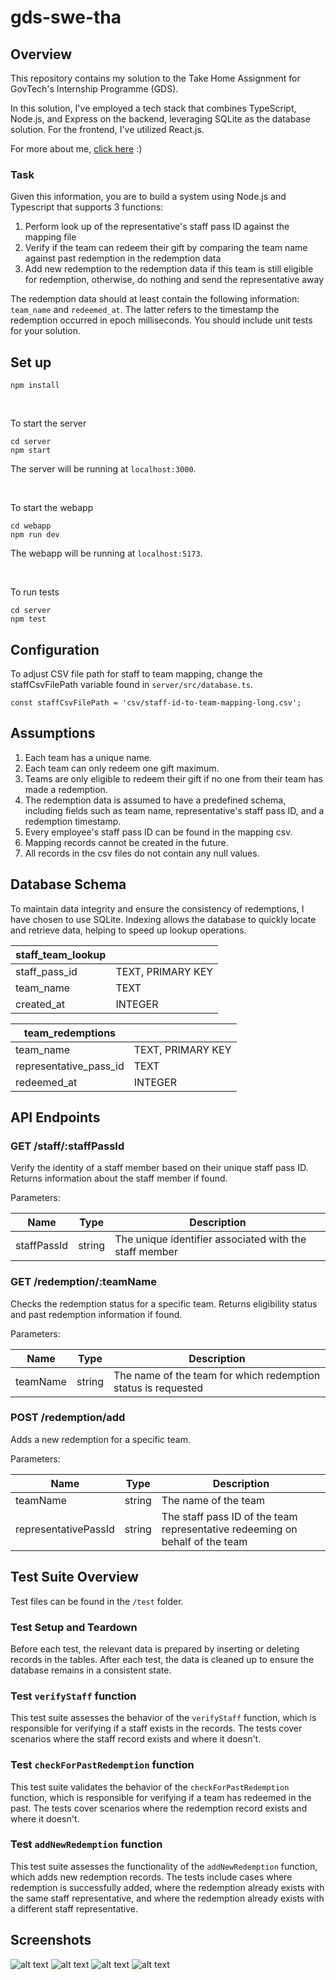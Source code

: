 # gds-swe-tha

## Overview

This repository contains my solution to the Take Home Assignment for GovTech's Internship Programme (GDS).

In this solution, I've employed a tech stack that combines TypeScript, Node.js, and Express on the backend, leveraging SQLite as the database solution. For the frontend, I've utilized React.js.

For more about me, [click here](ABOUT.md) :)

### Task

Given this information, you are to build a system using Node.js and Typescript that supports 3 functions:

1. Perform look up of the representative's staff pass ID against the mapping file
2. Verify if the team can redeem their gift by comparing the team name against past redemption in the redemption data
3. Add new redemption to the redemption data if this team is still eligible for redemption, otherwise, do nothing and send the representative away

The redemption data should at least contain the following information: `team_name` and `redeemed_at`. The latter refers to the timestamp the redemption occurred in epoch milliseconds. You should include unit tests for your solution.

## Set up

```
npm install
```

<br>

To start the server
```
cd server
npm start
```
The server will be running at `localhost:3000`.

<br>

To start the webapp
```
cd webapp
npm run dev
```
The webapp will be running at `localhost:5173`.

<br>

To run tests
```
cd server
npm test
```

## Configuration

To adjust CSV file path for staff to team mapping, change the staffCsvFilePath variable found in `server/src/database.ts`.

```
const staffCsvFilePath = 'csv/staff-id-to-team-mapping-long.csv';
```

## Assumptions

1. Each team has a unique name.
2. Each team can only redeem one gift maximum.
3. Teams are only eligible to redeem their gift if no one from their team has made a redemption.
4. The redemption data is assumed to have a predefined schema, including fields such as team name, representative's staff pass ID, and a redemption timestamp.
5. Every employee's staff pass ID can be found in the mapping csv.
6. Mapping records cannot be created in the future.
7. All records in the csv files do not contain any null values.

## Database Schema

To maintain data integrity and ensure the consistency of redemptions, I have chosen to use SQLite. Indexing allows the database to quickly locate and retrieve data, helping to speed up lookup operations.

| staff_team_lookup        |                         |
| ------------------------ |-------------------------|
| staff_pass_id            |  TEXT, PRIMARY KEY      |
| team_name                |  TEXT                   |
| created_at               |  INTEGER                |


| team_redemptions         |                         |
| ------------------------ |-------------------------|
| team_name                |  TEXT, PRIMARY KEY      |
| representative_pass_id   |  TEXT                   |
| redeemed_at              |  INTEGER                |

## API Endpoints

### GET /staff/:staffPassId
Verify the identity of a staff member based on their unique staff pass ID. Returns information about the staff member if found.

Parameters:

| Name          | Type         | Description         |
| ------------- |--------------|---------------------|
| staffPassId   |  string      | The unique identifier associated with the staff member |

### GET /redemption/:teamName
Checks the redemption status for a specific team. Returns eligibility status and past redemption information if found.

Parameters:

| Name          | Type         | Description         |
| ------------- |--------------|---------------------|
| teamName      |  string      | The name of the team for which redemption status is requested |

### POST /redemption/add
Adds a new redemption for a specific team.

Parameters:

| Name          | Type         | Description         |
| ------------- |--------------|---------------------|
| teamName      |  string      | The name of the team |
| representativePassId      |  string      | The staff pass ID of the team representative redeeming on behalf of the team  |

## Test Suite Overview

Test files can be found in the `/test` folder.

### Test Setup and Teardown

Before each test, the relevant data is prepared by inserting or deleting records in the tables. After each test, the data is cleaned up to ensure the database remains in a consistent state.

### Test `verifyStaff` function

This test suite assesses the behavior of the `verifyStaff` function, which is responsible for verifying if a staff exists in the records. The tests cover scenarios where the staff record exists and where it doesn't.

### Test `checkForPastRedemption` function

This test suite validates the behavior of the `checkForPastRedemption` function, which is responsible for verifying if a team has redeemed in the past. The tests cover scenarios where the redemption record exists and where it doesn't.

### Test `addNewRedemption` function

This test suite assesses the functionality of the `addNewRedemption` function, which adds new redemption records. The tests include cases where redemption is successfully added, where the redemption already exists with the same staff representative, and where the redemption already exists with a different staff representative.

## Screenshots

![alt text](screenshots/Screenshot-1.png "Verification page")
![alt text](screenshots/Screenshot-2.png "Redemption page (Eligible)")
![alt text](screenshots/Screenshot-3.png "Redemption page (Ineligible)")
![alt text](screenshots/Screenshot-4.png "Success page")
